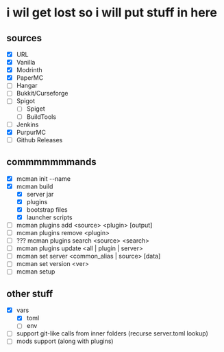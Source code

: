 # i wil get lost so i will put stuff in here

## sources

- [x] URL
- [x] Vanilla
- [x] Modrinth
- [x] PaperMC
- [ ] Hangar
- [ ] Bukkit/Curseforge
- [ ] Spigot
  - [ ] Spiget
  - [ ] BuildTools
- [ ] Jenkins
- [x] PurpurMC
- [ ] Github Releases

## commmmmmmands

- [x] mcman init --name
- [x] mcman build
  - [x] server jar
  - [x] plugins
  - [x] bootstrap files
  - [x] launcher scripts
- [ ] mcman plugins add \<source> \<plugin> [output]
- [ ] mcman plugins remove \<plugin>
- [ ] ??? mcman plugins search \<source> \<search>
- [ ] mcman plugins update \<all | plugin | server>
- [ ] mcman set server \<common_alias | source> [data]
- [ ] mcman set version \<ver>
- [ ] mcman setup

## other stuff

- [x] vars
  - [x] toml
  - [ ] env
- [ ] support git-like calls from inner folders (recurse server.toml lookup)
- [ ] mods support (along with plugins)
